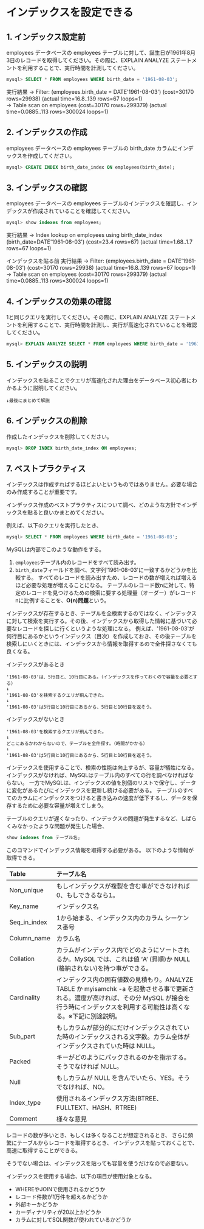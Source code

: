 # インデックスを設定できる

## 1. インデックス設定前

employees データベースの employees テーブルに対して、誕生日が1961年8月3日のレコードを取得してください。その際に、EXPLAIN ANALYZE ステートメントを利用することで、実行時間を計測してください。

```sql
mysql> SELECT * FROM employees WHERE birth_date = '1961-08-03';
```

実行結果
-> Filter: (employees.birth_date = DATE'1961-08-03')  (cost=30170 rows=29938) (actual time=16.8..139 rows=67 loops=1)  
    -> Table scan on employees  (cost=30170 rows=299379) (actual time=0.0885..113 rows=300024 loops=1)

## 2. インデックスの作成

employees データベースの employees テーブルの birth_date カラムにインデックスを作成してください。
```sql
mysql> CREATE INDEX birth_date_index ON employees(birth_date);
```

## 3. インデックスの確認

employees データベースの employees テーブルのインデックスを確認し、インデックスが作成されていることを確認してください。
```sql
mysql> show indexes from employees;
```

実行結果
-> Index lookup on employees using birth_date_index (birth_date=DATE'1961-08-03')  (cost=23.4 rows=67) (actual time=1.68..1.7 rows=67 loops=1)

インデックスを貼る前
実行結果
-> Filter: (employees.birth_date = DATE'1961-08-03')  (cost=30170 rows=29938) (actual time=16.8..139 rows=67 loops=1)  
    -> Table scan on employees  (cost=30170 rows=299379) (actual time=0.0885..113 rows=300024 loops=1)

## 4. インデックスの効果の確認

1と同じクエリを実行してください。その際に、EXPLAIN ANALYZE ステートメントを利用することで、実行時間を計測し、実行が高速化されていることを確認してください。
```sql
mysql> EXPLAIN ANALYZE SELECT * FROM employees WHERE birth_date = '1961-08-03';
```

## 5. インデックスの説明

インデックスを貼ることでクエリが高速化された理由をデータベース初心者にわかるように説明してください。
```
↓最後にまとめて解説
```

## 6. インデックスの削除

作成したインデックスを削除してください。
```sql
mysql> DROP INDEX birth_date_index ON employees;
```

## 7. ベストプラクティス

インデックスは作成すればするほどよいというものではありません。必要な場合のみ作成することが重要です。

インデックス作成のベストプラクティスについて調べ、どのような方針でインデックスを貼ると良いかまとめてください。



例えば、以下のクエリを実行したとき、
```sql
mysql> SELECT * FROM employees WHERE birth_date = '1961-08-03';
```
MySQLは内部でこのような動作をする。
1. `employees`テーブル内のレコードをすべて読み出す。
2. `birth_date`フィールドを調べ、文字列'1961-08-03'に一致するかどうかを比較する。
すべてのレコードを読み出すため、レコードの数が増えれば増えるほど必要な処理が増えることになる。
テーブルのレコード数nに対して、特定のレコードを見つけるための検索に要する処理量（オーダー）がレコードnに比例することを、**O(n)問題**という。

インデックスが存在するとき、テーブルを全検索するのではなく、インデックスに対して検索を実行する。その後、インデックスから取得した情報に基づいて必要なレコードを探しに行くというような処理になる。
例えば、'1961-08-03'が何行目にあるかというインデックス（目次）を作成しておき、その後テーブルを検索しにいくときには、インデックスから情報を取得するので全件探さなくても良くなる。

インデックスがあるとき
```
'1961-08-03'は、5行目と、10行目にある。（インデックスを作っておくので容量を必要とする）
↓
'1961-08-03'を検索するクエリが飛んできた。
↓
'1961-08-03'は5行目と10行目にあるから、5行目と10行目を返そう。
```

インデックスがないとき
```
'1961-08-03'を検索するクエリが飛んできた。
↓
どこにあるかわからないので、テーブルを全件探す。（時間がかかる）
↓
'1961-08-03'は5行目と10行目にあるから、5行目と10行目を返そう。
```

インデックスを使用することで、検索の性能は向上するが、容量が犠牲になる。
インデックスがなければ、MySQLはテーブル内のすべての行を調べなければならない。
一方でMySQLは、インデックスの値を別個のリストで保守し、データに変化があるたびにインデックスを更新し続ける必要がある。
テーブルのすべてのカラムにインデックスをつけると書き込みの速度が低下するし、データを保存するために必要な容量が増えてしまう。


テーブルのクエリが遅くなったり、インデックスの問題が発生するなど、しばらくみなかったような問題が発生した場合、

```sql
show indexes from テーブル名;
```

このコマンドでインデックス情報を取得する必要がある。
以下のような情報が取得できる。

|Table|テーブル名|
|:----|:----|
|Non_unique|もしインデックスが複製を含む事ができなければ0、もしできるなら1。|
|Key_name|インデックス名|
|Seq_in_index|1から始まる、インデックス内のカラム シーケンス番号|
|Column_name|カラム名|
|Collation|カラムがインデックス内でどのようにソートされるか。MySQL では、これは値 ‘A’ (昇順)か NULL (格納されない)を持つ事ができる。|
|Cardinality|インデックス内の固有値数の見積もり。ANALYZE TABLE か myisamchk -a を起動させる事で更新される。濃度が高ければ、その分 MySQL が接合を行う時にインデックスを利用する可能性は高くなる。※下記に別途説明。|
|Sub_part|もしカラムが部分的にだけインデックスされていた時のインデックスされる文字数。カラム全体がインデックスされていた時は NULL。|
|Packed|キーがどのようにパックされるのかを指示する。そうでなければ NULL。|
|Null|もしカラムが NULL を含んでいたら、YES。そうでなければ、NO。|
|Index_type|使用されるインデックス方法(BTREE、FULLTEXT、HASH、RTREE)|
|Comment|様々な意見|


レコードの数が多いとき、もしくは多くなることが想定されるとき、
さらに頻繁にテーブルからレコードを取得するとき、
インデックスを貼っておくことで、高速に取得することができる。

そうでない場合は、インデックスを貼っても容量を使うだけなので必要ない。


インデックスを使用する場合、以下の項目が使用対象となる。
- WHEREやJOINで使用されるかどうか
- レコード件数が1万件を超えるかどうか
- 外部キーかどうか
- カーディナリティが20以上かどうか
- カラムに対してSQL関数が使われているかどうか
